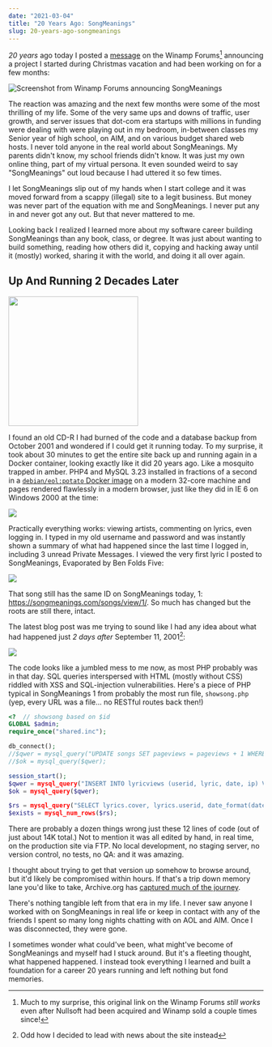 ```yaml
---
date: "2021-03-04"
title: "20 Years Ago: SongMeanings"
slug: 20-years-ago-songmeanings
---
```


_20 years_ ago today I posted a [message](http://forums.winamp.com/showthread.php?threadid=43674) on the Winamp Forums[^1] announcing a project I started during Christmas vacation and had been working on for a few months:

![Screenshot from Winamp Forums announcing SongMeanings](https://icdn.remarkedusercontent.com/s/sh:0.5/rs:fit:1200/aHR0cHM6Ly9jZG4ucmVtYXJrZWR1c2VyY29udGVudC5jb20vZmlsZS9yZW1hcmtlZC1wcm9kLzEvbWFya3MvODZzTWlMblkvMjAyMTAxMTgtMTAyNTQ3LnBuZw.jpg)

The reaction was amazing and the next few months were some of the most thrilling of my life. Some of the very same ups and downs of traffic, user growth, and server issues that dot-com era startups with millions in funding were dealing with were playing out in my bedroom, in-between classes my Senior year of high school, on AIM, and on various budget shared web hosts. I never told anyone in the real world about SongMeanings. My parents didn't know, my school friends didn't know. It was just my own online thing, part of my virtual persona. It even sounded weird to say "SongMeanings" out loud because I had uttered it so few times.

I let SongMeanings slip out of my hands when I start college and it was moved forward from a scappy (illegal) site to a legit business. But money was never part of the equation with me and SongMeanings. I never put any in and never got any out. But that never mattered to me.

Looking back I realized I learned more about my software career building SongMeanings than any book, class, or degree. It was just about wanting to build something, reading how others did it, copying and hacking away until it (mostly) worked, sharing it with the world, and doing it all over again.

## Up And Running 2 Decades Later

<img width="256" class="float-right" src="https://icdn.remarkedusercontent.com/s/sh:0.5/rs:fit:512:512/aHR0cHM6Ly9jZG4ucmVtYXJrZWR1c2VyY29udGVudC5jb20vZmlsZS9yZW1hcmtlZC1wcm9kLzEvbWFya3MvZGxzbmlrTG0vU00tUmVzb3VyY2UtQ0QuanBn.jpg" />

I found an old CD-R I had burned of the code and a database backup from October 2001 and wondered if I could get it running today. To my surprise, it took about 30 minutes to get the entire site back up and running again in a Docker container, looking exactly like it did 20 years ago. Like a mosquito trapped in amber. PHP4 and MySQL 3.23 installed in fractions of a second in a [`debian/eol:potato` Docker image](https://hub.docker.com/r/debian/eol/) on a modern 32-core machine and pages rendered flawlessly in a modern browser, just like they did in IE 6 on Windows 2000 at the time:

![](https://icdn.remarkedusercontent.com/s/q:90/sh:0.5/rs:fit:1200/aHR0cHM6Ly9jZG4ucmVtYXJrZWR1c2VyY29udGVudC5jb20vZmlsZS9yZW1hcmtlZC1wcm9kLzEvbWFya3MvYVlzWWk5TW0vMjAyMTAxMTgtMTA0NjQzLnBuZw.jpg)

Practically everything works: viewing artists, commenting on lyrics, even logging in. I typed in my old username and password and was instantly shown a summary of what had happened since the last time I logged in, including 3 unread Private Messages. I viewed the very first lyric I posted to SongMeanings, Evaporated by Ben Folds Five:

![](https://icdn.remarkedusercontent.com/s/q:90/sh:0.5/rs:fit:1200/aHR0cHM6Ly9jZG4ucmVtYXJrZWR1c2VyY29udGVudC5jb20vZmlsZS9yZW1hcmtlZC1wcm9kLzEvbWFya3MvbGJzMGk0RFcvMjAyMTAxMTgtMTEyOTA3LnBuZw.jpg)

That song still has the same ID on SongMeanings today, 1: https://songmeanings.com/songs/view/1/. So much has changed but the roots are still there, intact.

The latest blog post was me trying to sound like I had any idea about what had happened just _2 days after_ September 11, 2001[^3]:

![](https://icdn.remarkedusercontent.com/s/q:90/sh:0.5/rs:fit:1200/aHR0cHM6Ly9jZG4ucmVtYXJrZWR1c2VyY29udGVudC5jb20vZmlsZS9yZW1hcmtlZC1wcm9kLzEvbWFya3MvRWJzd2k3R1kvMjAyMTAxMTgtMTExMjA0LnBuZw.jpg)

The code looks like a jumbled mess to me now, as most PHP probably was in that day. SQL queries interspersed with HTML (mostly without CSS) riddled with XSS and SQL-injection vulnerabilities. Here's a piece of PHP typical in SongMeanings 1 from probably the most run file, `showsong.php` (yep, every URL was a file... no RESTful routes back then!)

```php
<?  // showsong based on $id
GLOBAL $admin;
require_once("shared.inc");

db_connect();
//$qwer = mysql_query("UPDATE songs SET pageviews = pageviews + 1 WHERE id = \"$id\"");
//$ok = mysql_query($qwer);

session_start();
$qwer = mysql_query("INSERT INTO lyricviews (userid, lyric, date, ip) VALUES ('$user_identification', '$id', NOW(), '$REMOTE_ADDR')");
$ok = mysql_query($qwer);

$rs = mysql_query("SELECT lyrics.cover, lyrics.userid, date_format(dateadded, '%b %e, %Y') as submitdate, lyrics.artist_id as artistid, lyrics.title, lyrics.pageviews, lyrics.mbviews, lyrics.ratingcount as ratingcount, lyrics.rating as rating, lyrics.lyrics, lyrics.id, artists.name as artistname, users.username as username FROM songs lyrics, artists, users WHERE lyrics.id like \"$id\" and artists.id = lyrics.artist_id and users.id = lyrics.userid");
$exists = mysql_num_rows($rs);
```

There are probably a dozen things wrong just these 12 lines of code (out of just about 14K total.) Not to mention it was all edited by hand, in real time, on the production site via FTP. No local development, no staging server, no version control, no tests, no QA: and it was amazing.

I thought about trying to get that version up somehow to browse around, but it'd likely be compromised within hours. If that's a trip down memory lane you'd like to take, Archive.org has [captured much of the journey](https://web.archive.org/web/20020118073653/http://songmeanings.net:80/).

There's nothing tangible left from that era in my life. I never saw anyone I worked with on SongMeanings in real life or keep in contact with any of the friends I spent so many long nights chatting with on AOL and AIM. Once I was disconnected, they were gone.

I sometimes wonder what could've been, what might've become of SongMeanings and myself had I stuck around. But it's a fleeting thought, what happened happened. I instead took everything I learned and built a foundation for a career 20 years running and left nothing but fond memories.

[^1]: Much to my surprise, this original link on the Winamp Forums *still works* even after Nullsoft had been acquired and Winamp sold a couple times since!
[^2]: Of course, back in those days running real PHP was just as easy because most web hosts had it pre-installed. All you had to do was FTP up your scripts and you were up and running (well, to a point.)
[^3]: Odd how I decided to lead with news about the site instead
